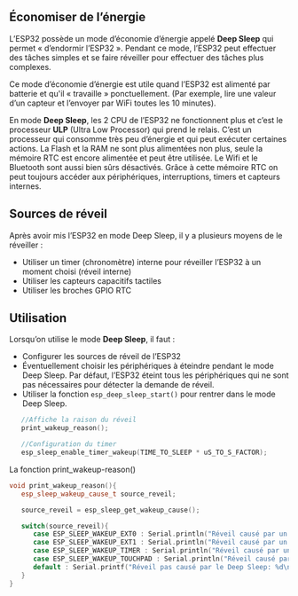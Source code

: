 ﻿## Économiser de l’énergie 

L’ESP32 possède un mode d’économie d’énergie appelé **Deep Sleep** qui permet « d’endormir l’ESP32 ».  Pendant ce mode, l’ESP32 peut effectuer des tâches simples et se faire réveiller pour effectuer des tâches plus complexes.

Ce mode d’économie d’énergie est utile quand l’ESP32 est alimenté par batterie et qu'il « travaille » ponctuellement. (Par exemple, lire une valeur d’un capteur et l’envoyer par WiFi toutes les 10 minutes).

En mode **Deep Sleep**, les 2 CPU de l’ESP32 ne fonctionnent plus et c’est le processeur **ULP** (Ultra Low Processor) qui prend le relais. C’est un processeur qui consomme très peu d’énergie et qui peut exécuter certaines actions. La Flash et la RAM ne sont plus alimentées non plus, seule la mémoire RTC est encore alimentée et peut être utilisée. Le Wifi et le Bluetooth sont aussi bien sûrs désactivés. Grâce à cette mémoire RTC on peut toujours accéder aux périphériques, interruptions, timers et capteurs internes.

## Sources de réveil

Après avoir mis l’ESP32 en mode Deep Sleep, il y a plusieurs moyens de le réveiller :

-   Utiliser un timer (chronomètre) interne pour réveiller l’ESP32 à un moment choisi (réveil interne)  
-   Utiliser les capteurs capacitifs tactiles
-   Utiliser les broches GPIO RTC

## Utilisation

Lorsqu’on utilise le mode **Deep Sleep**, il faut :

-   Configurer les sources de réveil de l’ESP32    
-   Éventuellement choisir les périphériques à éteindre  pendant le mode Deep Sleep. Par défaut, l’ESP32 éteint tous les périphériques qui ne sont pas nécessaires pour détecter la demande de réveil.  
-   Utiliser la fonction  `esp_deep_sleep_start()` pour rentrer dans le mode Deep Sleep.


```cpp
   //Affiche la raison du réveil
   print_wakeup_reason();

   //Configuration du timer
   esp_sleep_enable_timer_wakeup(TIME_TO_SLEEP * uS_TO_S_FACTOR);
```

La fonction print_wakeup-reason()
```cpp
void print_wakeup_reason(){
   esp_sleep_wakeup_cause_t source_reveil;

   source_reveil = esp_sleep_get_wakeup_cause();

   switch(source_reveil){
      case ESP_SLEEP_WAKEUP_EXT0 : Serial.println("Réveil causé par un signal externe avec RTC_IO"); break;
      case ESP_SLEEP_WAKEUP_EXT1 : Serial.println("Réveil causé par un signal externe avec RTC_CNTL"); break;
      case ESP_SLEEP_WAKEUP_TIMER : Serial.println("Réveil causé par un timer"); break;
      case ESP_SLEEP_WAKEUP_TOUCHPAD : Serial.println("Réveil causé par un touchpad"); break;
      default : Serial.printf("Réveil pas causé par le Deep Sleep: %d\n",source_reveil); break;
   }
}
```
